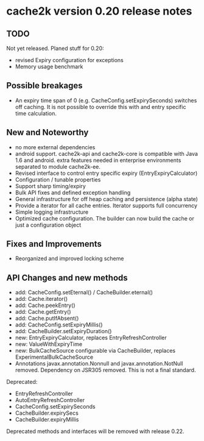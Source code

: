 # cache2k version 0.20 release notes

## TODO

Not yet released. Planed stuff for 0.20:

  * revised Expiry configuration for exceptions
  * Memory usage benchmark

## Possible breakages

  * An expiry time span of 0 (e.g. CacheConfig.setExpirySeconds) switches off caching.
    It is not possible to override this with and entry specific time calculation.

## New and Noteworthy

  * no more external dependencies
  * android support. cache2k-api and cache2k-core is compatible with Java 1.6 and android.
    extra features needed in enterprise environments separated to module cache2k-ee.
  * Revised interface to control entry specific expiry (EntryExpiryCalculator)
  * Configuration / tunable properties
  * Support sharp timing/expiry
  * Bulk API fixes and defined exception handling
  * General infrastructure for off heap caching and persistence (alpha state)  
  * Provide a iterator for all cache entries. Iterator supports full concurrency
  * Simple logging infrastructure
  * Optimized cache configuration. The builder can now build the cache or just a configuration object

## Fixes and Improvements

  * Reorganized and improved locking scheme

## API Changes and new methods

  * add: CacheConfig.setEternal() / CacheBuilder.eternal()
  * add: Cache.iterator()
  * add: Cache.peekEntry()
  * add: Cache.getEntry()
  * add: Cache.putIfAbsent()
  * add: CacheConfig.setExpiryMillis()
  * add: CacheBuilder.setExpiryDuration()
  * new: EntryExpiryCalculator, replaces EntryRefreshController
  * new: ValueWithExpiryTime
  * new: BulkCacheSource configurable via CacheBuilder, replaces ExperimentalBulkCacheSource
  * Annotations javax.annotation.Nonnull and javax.annotation.NotNull removed. 
    Dependency on JSR305 removed. This is not a final standard.
 
Deprecated:

  * EntryRefreshController
  * AutoEntryRefreshController
  * CacheConfig.setExpirySeconds
  * CacheBuilder.expirySecs
  * CacheBuilder.expiryMillis
  
Deprecated methods and interfaces will be removed with release 0.22.   
